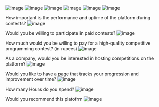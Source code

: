 
![image](https://github.com/user-attachments/assets/22385829-1a1d-4451-95b5-08259373facb)
![image](https://github.com/user-attachments/assets/2720e95e-38e5-442b-a82f-72847a00ba5f)
![image](https://github.com/user-attachments/assets/b338dc22-39f2-4f29-ae0e-b678e5612efe)
![image](https://github.com/user-attachments/assets/939af325-5ec7-4f0e-982e-ee56c4c2d851)
![image](https://github.com/user-attachments/assets/50d77217-1569-4ca8-9bb1-64ef9ab859bf)
![image](https://github.com/user-attachments/assets/4c3986d8-c692-4854-b0b9-2bc5e117d0d3)



How important is the performance and uptime of the platform during contests?
![image](https://github.com/user-attachments/assets/0e7cef4d-85f2-41ca-bf16-9ab5e440e7c1)


Would you be willing to participate in paid contests?
![image](https://github.com/user-attachments/assets/e537e840-fea1-4bd5-b4e7-fa1aaf619daf)


How much would you be willing to pay for a high-quality competitive programming contest? (in rupees)
![image](https://github.com/user-attachments/assets/9aa5092d-ace8-4fa9-b5af-aae1d2f188ff)



As a company, would you be interested in hosting competitions on the platform?
![image](https://github.com/user-attachments/assets/1f7ee67f-62d3-42a9-a226-1e6228df6724)


Would you like to have a page that tracks your progression and improvement over time?
![image](https://github.com/user-attachments/assets/47d8ae2e-4a1d-480b-9046-a3303dc53c6e)


How many Hours do you spend?
![image](https://github.com/user-attachments/assets/e676761a-bb61-4a4e-a8bd-3e0cf67b480f)


Would you recommend this platofrm
![image](https://github.com/user-attachments/assets/b2668222-66d0-40ce-a1bf-477c10f11940)





